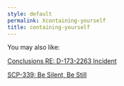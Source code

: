 ```yaml
---
style: default
permalink: Xcontaining-yourself
title: containing-yourself
---
```

You may also like:

[Conclusions RE: D-173-2263 Incident](http://scp-wiki.net/conclusions-red-173-2263-incident)

[SCP-339: Be Silent, Be Still](http://scp-wiki.net/scp-339)
